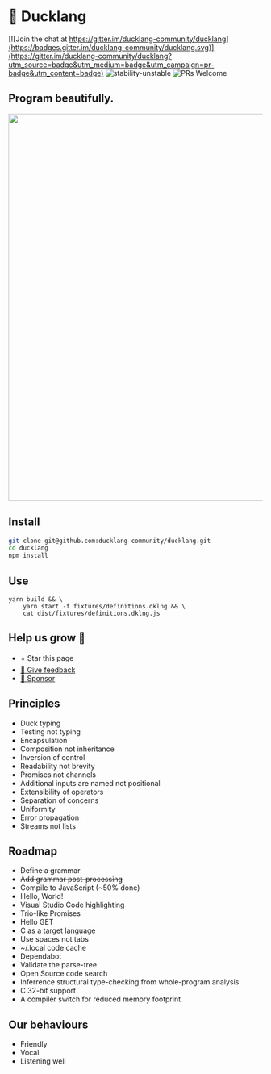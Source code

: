 # 🐥 Ducklang

[![Join the chat at https://gitter.im/ducklang-community/ducklang](https://badges.gitter.im/ducklang-community/ducklang.svg)](https://gitter.im/ducklang-community/ducklang?utm_source=badge&utm_medium=badge&utm_campaign=pr-badge&utm_content=badge)
![stability-unstable](https://img.shields.io/badge/stability-unstable-yellow.svg)
![PRs Welcome](https://img.shields.io/badge/PRs-welcome-brightgreen.svg?style=flat-square)

## Program beautifully.

<img src="https://github.com/ducklang-community/ducklang/raw/main/sample.png" width="768" height="768" >

## Install

```sh
git clone git@github.com:ducklang-community/ducklang.git
cd ducklang
npm install
```

## Use
```shell script
yarn build && \
    yarn start -f fixtures/definitions.dklng && \
    cat dist/fixtures/definitions.dklng.js
```

## Help us grow 🐥

* ⭐ Star this page
* [💌 Give feedback](https://y62h76939d2.typeform.com/to/s2kKBjpC)
* [💸 Sponsor](https://opencollective.com/ducklang)

## Principles

* Duck typing
* Testing not typing
* Encapsulation
* Composition not inheritance
* Inversion of control
* Readability not brevity
* Promises not channels
* Additional inputs are named not positional
* Extensibility of operators
* Separation of concerns
* Uniformity
* Error propagation
* Streams not lists

## Roadmap

* ~~Define a grammar~~
* ~~Add grammar post-processing~~
* Compile to JavaScript (~50% done)
* Hello, World!
* Visual Studio Code highlighting
* Trio-like Promises
* Hello GET
* C as a target language
* Use spaces not tabs
* ~/.local code cache
* Dependabot
* Validate the parse-tree
* Open Source code search
* Inferrence structural type-checking from whole-program analysis
* C 32-bit support
* A compiler switch for reduced memory footprint

## Our behaviours

* Friendly
* Vocal
* Listening well
